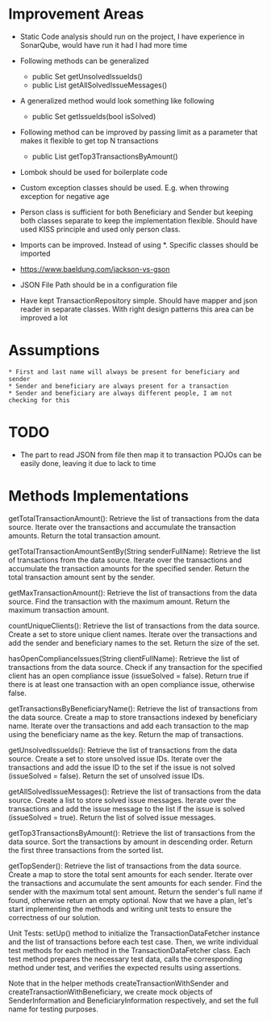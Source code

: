 # Improvement Areas

* Static Code analysis should run on the project, I have experience in SonarQube, would have run it had I had more time

* Following methods can be generalized 
    * public Set<Long> getUnsolvedIssueIds()
    * public List<String> getAllSolvedIssueMessages() 
* A generalized method would look something like following
    * public Set<Long> getIssueIds(bool isSolved)

* Following method can be improved by passing limit as a parameter that makes it flexible to get top N transactions    
    * public List<Transaction> getTop3TransactionsByAmount() 

* Lombok should be used for boilerplate code

* Custom exception classes should be used. E.g. when throwing exception for negative age

* Person class is sufficient for both Beneficiary and Sender but keeping both classes separate to keep the implementation flexible. Should have used KISS principle and used only person class.

* Imports can be improved. Instead of using *. Specific classes should be imported

* https://www.baeldung.com/jackson-vs-gson

* JSON File Path should be in a configuration file

* Have kept TransactionRepository simple. Should have mapper and json reader in separate classes. With right design patterns this area can be improved a lot

# Assumptions
    * First and last name will always be present for beneficiary and sender
    * Sender and beneficiary are always present for a transaction
    * Sender and beneficiary are always different people, I am not checking for this

# TODO

* The part to read JSON from file then map it to transaction POJOs can be easily done, leaving it due to lack to time
 
# Methods Implementations

getTotalTransactionAmount():
Retrieve the list of transactions from the data source.
Iterate over the transactions and accumulate the transaction amounts.
Return the total transaction amount.

getTotalTransactionAmountSentBy(String senderFullName):
Retrieve the list of transactions from the data source.
Iterate over the transactions and accumulate the transaction amounts for the specified sender.
Return the total transaction amount sent by the sender.

getMaxTransactionAmount():
Retrieve the list of transactions from the data source.
Find the transaction with the maximum amount.
Return the maximum transaction amount.

countUniqueClients():
Retrieve the list of transactions from the data source.
Create a set to store unique client names.
Iterate over the transactions and add the sender and beneficiary names to the set.
Return the size of the set.

hasOpenComplianceIssues(String clientFullName):
Retrieve the list of transactions from the data source.
Check if any transaction for the specified client has an open compliance issue (issueSolved = false).
Return true if there is at least one transaction with an open compliance issue, otherwise false.

getTransactionsByBeneficiaryName():
Retrieve the list of transactions from the data source.
Create a map to store transactions indexed by beneficiary name.
Iterate over the transactions and add each transaction to the map using the beneficiary name as the key.
Return the map of transactions.

getUnsolvedIssueIds():
Retrieve the list of transactions from the data source.
Create a set to store unsolved issue IDs.
Iterate over the transactions and add the issue ID to the set if the issue is not solved (issueSolved = false).
Return the set of unsolved issue IDs.

getAllSolvedIssueMessages():
Retrieve the list of transactions from the data source.
Create a list to store solved issue messages.
Iterate over the transactions and add the issue message to the list if the issue is solved (issueSolved = true).
Return the list of solved issue messages.

getTop3TransactionsByAmount():
Retrieve the list of transactions from the data source.
Sort the transactions by amount in descending order.
Return the first three transactions from the sorted list.

getTopSender():
Retrieve the list of transactions from the data source.
Create a map to store the total sent amounts for each sender.
Iterate over the transactions and accumulate the sent amounts for each sender.
Find the sender with the maximum total sent amount.
Return the sender's full name if found, otherwise return an empty optional.
Now that we have a plan, let's start implementing the methods and writing unit tests to ensure the correctness of our solution.

Unit Tests:
setUp() method to initialize the TransactionDataFetcher instance and the list of transactions before each test case. Then, we write individual test methods for each method in the TransactionDataFetcher class. Each test method prepares the necessary test data, calls the corresponding method under test, and verifies the expected results using assertions.

Note that in the helper methods createTransactionWithSender and createTransactionWithBeneficiary, we create mock objects of SenderInformation and BeneficiaryInformation respectively, and set the full name for testing purposes.